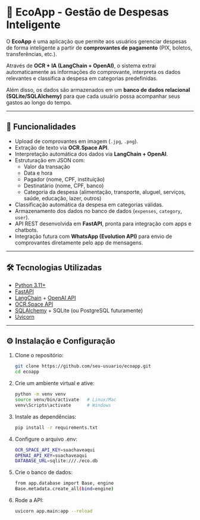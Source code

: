 # 💸 EcoApp - Gestão de Despesas Inteligente

O **EcoApp** é uma aplicação que permite aos usuários gerenciar despesas de forma inteligente a partir de **comprovantes de pagamento** (PIX, boletos, transferências, etc.).  

Através de **OCR + IA (LangChain + OpenAI)**, o sistema extrai automaticamente as informações do comprovante, interpreta os dados relevantes e classifica a despesa em categorias predefinidas.  

Além disso, os dados são armazenados em um **banco de dados relacional (SQLite/SQLAlchemy)** para que cada usuário possa acompanhar seus gastos ao longo do tempo.

---

## 🚀 Funcionalidades

- Upload de comprovantes em imagem (`.jpg`, `.png`).
- Extração de texto via **OCR.Space API**.
- Interpretação automática dos dados via **LangChain + OpenAI**.
- Estruturação em JSON com:
  - Valor da transação  
  - Data e hora  
  - Pagador (nome, CPF, instituição)  
  - Destinatário (nome, CPF, banco)  
  - Categoria da despesa (alimentação, transporte, aluguel, serviços, saúde, educação, lazer, outros)
- Classificação automática da despesa em categorias válidas.
- Armazenamento dos dados no banco de dados (`expenses`, `category`, `user`).
- API REST desenvolvida em **FastAPI**, pronta para integração com apps e chatbots.
- Integração futura com **WhatsApp (Evolution API)** para envio de comprovantes diretamente pelo app de mensagens.

---

## 🛠️ Tecnologias Utilizadas

- [Python 3.11+](https://www.python.org/)
- [FastAPI](https://fastapi.tiangolo.com/)
- [LangChain](https://www.langchain.com/) + [OpenAI API](https://platform.openai.com/)
- [OCR.Space API](https://ocr.space/OCRAPI)
- [SQLAlchemy](https://www.sqlalchemy.org/) + SQLite (ou PostgreSQL futuramente)
- [Uvicorn](https://www.uvicorn.org/)

---

## ⚙️ Instalação e Configuração

1. Clone o repositório:
   ```bash
   git clone https://github.com/seu-usuario/ecoapp.git
   cd ecoapp


2. Crie um ambiente virtual e ative:

    ```bash
    python -m venv venv
    source venv/bin/activate   # Linux/Mac
    venv\Scripts\activate      # Windows
    ````


3. Instale as dependências:
    ```bash
    pip install -r requirements.txt
    ````

4. Configure o arquivo .env:

    ```bash
    OCR_SPACE_API_KEY=suachaveaqui
    OPENAI_API_KEY=suachaveaqui
    DATABASE_URL=sqlite:///./eco.db
    ````

5. Crie o banco de dados:
    ```bash
    from app.database import Base, engine
    Base.metadata.create_all(bind=engine)
    ````


6. Rode a API:
    ```bash
    uvicorn app.main:app --reload
    ````
